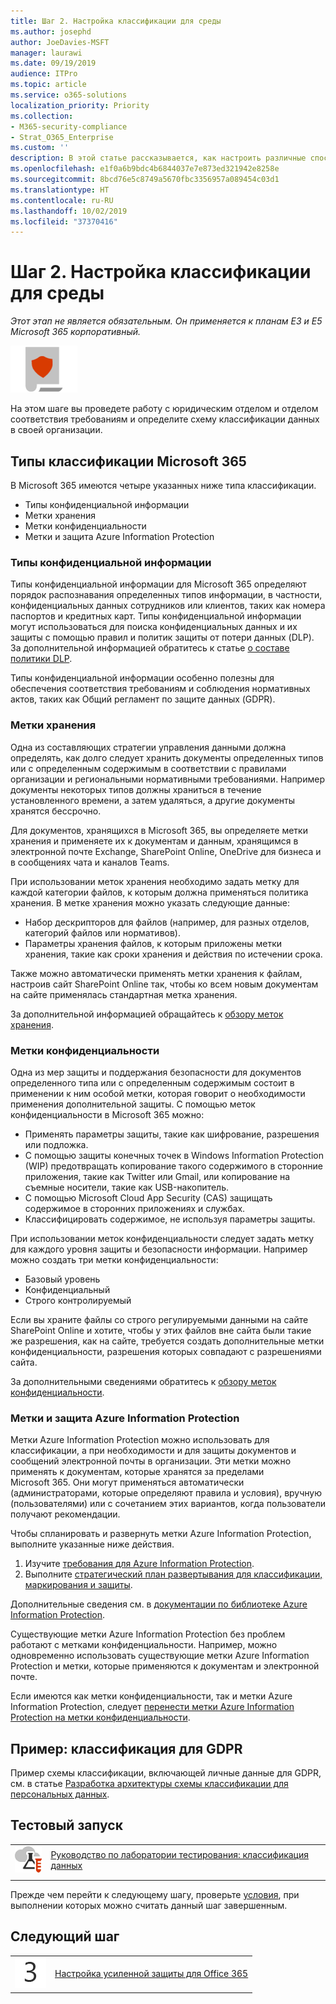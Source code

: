 ```yaml
---
title: Шаг 2. Настройка классификации для среды
ms.author: josephd
author: JoeDavies-MSFT
manager: laurawi
ms.date: 09/19/2019
audience: ITPro
ms.topic: article
ms.service: o365-solutions
localization_priority: Priority
ms.collection:
- M365-security-compliance
- Strat_O365_Enterprise
ms.custom: ''
description: В этой статье рассказывается, как настроить различные способы классификации данных в организации.
ms.openlocfilehash: e1f0a6b9bdc4b6844037e7e873ed321942e8258e
ms.sourcegitcommit: 8bcd76e5c8749a5670fbc3356957a089454c03d1
ms.translationtype: HT
ms.contentlocale: ru-RU
ms.lasthandoff: 10/02/2019
ms.locfileid: "37370416"
---
```

# <a name="step-2-configure-classification-for-your-environment"></a>Шаг 2. Настройка классификации для среды

*Этот этап не является обязательным. Он применяется к планам E3 и E5 Microsoft 365 корпоративный.*

![Этап 6. Защита данных](./media/deploy-foundation-infrastructure/infoprotection_icon-small.png)

На этом шаге вы проведете работу с юридическим отделом и отделом соответствия требованиям и определите схему классификации данных в своей организации.

## <a name="microsoft-365-classification-types"></a>Типы классификации Microsoft 365

В Microsoft 365 имеются четыре указанных ниже типа классификации.

- Типы конфиденциальной информации
- Метки хранения
- Метки конфиденциальности
- Метки и защита Azure Information Protection

### <a name="sensitive-information-types"></a>Типы конфиденциальной информации

Типы конфиденциальной информации для Microsoft 365 определяют порядок распознавания определенных типов информации, в частности, конфиденциальных данных сотрудников или клиентов, таких как номера паспортов и кредитных карт. Типы конфиденциальной информации могут использоваться для поиска конфиденциальных данных и их защиты с помощью правил и политик защиты от потери данных (DLP). За дополнительной информацией обратитесь к статье [о составе политики DLP](https://docs.microsoft.com/office365/securitycompliance/data-loss-prevention-policies#what-a-dlp-policy-contains). 

Типы конфиденциальной информации особенно полезны для обеспечения соответствия требованиям и соблюдения нормативных актов, таких как Общий регламент по защите данных (GDPR).

### <a name="retention-labels"></a>Метки хранения

Одна из составляющих стратегии управления данными должна определять, как долго следует хранить документы определенных типов или с определенным содержимым в соответствии с правилами организации и региональными нормативными требованиями. Например документы некоторых типов должны храниться в течение установленного времени, а затем удаляться, а другие документы хранятся бессрочно.

Для документов, хранящихся в Microsoft 365, вы определяете метки хранения и применяете их к документам и данным, хранящимся в электронной почте Exchange, SharePoint Online, OneDrive для бизнеса и в сообщениях чата и каналов Teams. 

При использовании меток хранения необходимо задать метку для каждой категории файлов, к которым должна применяться политика хранения. В метке хранения можно указать следующие данные:

- Набор дескрипторов для файлов (например, для разных отделов, категорий файлов или нормативов).
- Параметры хранения файлов, к которым приложены метки хранения, такие как сроки хранения и действия по истечении срока.

Также можно автоматически применять метки хранения к файлам, настроив сайт SharePoint Online так, чтобы ко всем новым документам на сайте применялась стандартная метка хранения. 

За дополнительной информацией обращайтесь к [обзору меток хранения](https://docs.microsoft.com/office365/securitycompliance/labels).

### <a name="sensitivity-labels"></a>Метки конфиденциальности

Одна из мер защиты и поддержания безопасности для документов определенного типа или с определенным содержимым состоит в применении к ним особой метки, которая говорит о необходимости применения дополнительной защиты. С помощью меток конфиденциальности в Microsoft 365 можно:

- Применять параметры защиты, такие как шифрование, разрешения или подложка.
- С помощью защиты конечных точек в Windows Information Protection (WIP) предотвращать копирование такого содержимого в сторонние приложения, такие как Twitter или Gmail, или копирование на съемные носители, такие как USB-накопитель.
- С помощью Microsoft Cloud App Security (CAS) защищать содержимое в сторонних приложениях и службах. 
- Классифицировать содержимое, не используя параметры защиты.

При использовании меток конфиденциальности следует задать метку для каждого уровня защиты и безопасности информации. Например можно создать три метки конфиденциальности:

- Базовый уровень
- Конфиденциальный
- Строго контролируемый

Если вы храните файлы со строго регулируемыми данными на сайте SharePoint Online и хотите, чтобы у этих файлов вне сайта были такие же разрешения, как на сайте, требуется создать дополнительные метки конфиденциальности, разрешения которых совпадают с разрешениями сайта.

За дополнительными сведениями обратитесь к [обзору меток конфиденциальности](https://docs.microsoft.com/office365/securitycompliance/sensitivity-labels).

### <a name="azure-information-protection-labels-and-protection"></a>Метки и защита Azure Information Protection

Метки Azure Information Protection можно использовать для классификации, а при необходимости и для защиты документов и сообщений электронной почты в организации. Эти метки можно применять к документам, которые хранятся за пределами Microsoft 365. Они могут применяться автоматически (администраторами, которые определяют правила и условия), вручную (пользователями) или с сочетанием этих вариантов, когда пользователи получают рекомендации.

Чтобы спланировать и развернуть метки Azure Information Protection, выполните указанные ниже действия.

1. Изучите [требования для Azure Information Protection](https://docs.microsoft.com/information-protection/get-started/requirements).
2. Выполните [стратегический план развертывания для классификации, маркирования и защиты](https://docs.microsoft.com/information-protection/plan-design/deployment-roadmap#deployment-roadmap-for-classification-labeling-and-protection).

Дополнительные сведения см. в [документации по библиотеке Azure Information Protection](https://docs.microsoft.com/information-protection/).

Существующие метки Azure Information Protection без проблем работают с метками конфиденциальности. Например, можно одновременно использовать существующие метки Azure Information Protection и метки, которые применяются к документам и электронной почте.

Если имеются как метки конфиденциальности, так и метки Azure Information Protection, следует [перенести метки Azure Information Protection на метки конфиденциальности](https://docs.microsoft.com/office365/securitycompliance/sensitivity-labels#how-sensitivity-labels-work-with-existing-azure-information-protection-labels).

## <a name="example-classification-for-gdpr"></a>Пример: классификация для GDPR

Пример схемы классификации, включающей личные данные для GDPR, см. в статье [Разработка архитектуры схемы классификации для персональных данных](https://docs.microsoft.com/office365/enterprise/architect-a-classification-schema-for-personal-data).

## <a name="take-it-for-a-test-drive"></a>Тестовый запуск

|||
|:-------|:-----|
|![Руководства по лаборатории тестирования для облака Майкрософт](media/m365-enterprise-test-lab-guides/cloud-tlg-icon-small.png)| [Руководство по лаборатории тестирования: классификация данных](data-classification-microsoft-365-enterprise-dev-test-environment.md) |
|||

Прежде чем перейти к следующему шагу, проверьте [условия](infoprotect-exit-criteria.md#crit-infoprotect-step2), при выполнении которых можно считать данный шаг завершенным.

## <a name="next-step"></a>Следующий шаг

|||
|:-------|:-----|
|![Шаг 3](./media/stepnumbers/Step3.png)|[Настройка усиленной защиты для Office 365](infoprotect-configure-increased-security-office-365.md)|

